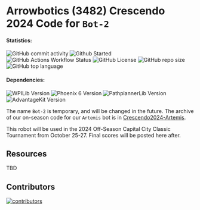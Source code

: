 # Arrowbotics (3482) Crescendo 2024 Code for `Bot-2`

<!-- Make sure all these links use the correct URL after we rename the repo !!! -->

#### Statistics:

![GitHub commit activity](https://img.shields.io/github/commit-activity/t/team-3482/Crescendo2024-Bot-2?style=flat-square)
![Github Started](https://img.shields.io/github/created-at/team-3482/Crescendo2024-Bot-2?style=flat-square&label=started)
![GitHub Actions Workflow Status](https://img.shields.io/github/actions/workflow/status/team-3482/Crescendo2024-Bot-2/gradle.yml?style=flat-square)
![GitHub License](https://img.shields.io/github/license/team-3482/Crescendo2024-Bot-2?style=flat-square)
![GitHub repo size](https://img.shields.io/github/repo-size/team-3482/Crescendo2024-Bot-2?style=flat-square)
![GitHub top language](https://img.shields.io/github/languages/top/team-3482/Crescendo2024-Bot-2?style=flat-square)

#### Dependencies:

![WPILib Version](https://img.shields.io/badge/dynamic/json?url=https%3A%2F%2Fraw.githubusercontent.com%2Fteam-3482%2FCrescendo2024-Bot-2%2Fmain%2F.wpilib%2Fwpilib_preferences.json&query=%24.projectYear&style=flat-square&label=WPILib&color=%23AC2B37)
![Phoenix 6 Version](https://img.shields.io/badge/dynamic/json?url=https%3A%2F%2Fraw.githubusercontent.com%2Fteam-3482%2FCrescendo2024-Bot-2%2Fmain%2Fvendordeps%2FPhoenix6.json&query=%24.version&style=flat-square&label=Phoenix%206&color=%2396C93D)
![PathplannerLib Version](https://img.shields.io/badge/dynamic/json?url=https%3A%2F%2Fraw.githubusercontent.com%2Fteam-3482%2FCrescendo2024-Bot-2%2Fmain%2Fvendordeps%2FPathplannerLib.json&query=%24.version&style=flat-square&label=PathplannerLib&color=%233A51BB)
![AdvantageKit Version](https://img.shields.io/badge/dynamic/json?url=https%3A%2F%2Fgithub.com%2Fteam-3482%2FCrescendo2024-Bot-2%2Fraw%2Frefs%2Fheads%2Fmain%2Fvendordeps%2FAdvantageKit.json&query=version&style=flat-square&label=AdvantageKit&color=%23fec107)

The name `Bot-2` is temporary, and will be changed in the future.
The archive of our on-season code for our `Artemis` bot is in [Crescendo2024-Artemis](https://github.com/team-3482/Crescendo2024-Artemis/tree/onseason-archive).

This robot will be used in the 2024 Off-Season Capital City Classic Tournament from October 25-27. Final scores will be posted here after.

## Resources

TBD

## Contributors

<a href="https://github.com/team-3482/Crescendo2024-Bot-2/graphs/contributors">
  <img src="https://contrib.rocks/image?repo=team-3482/Crescendo2024-Bot-2" alt="contributors"/>
</a>
